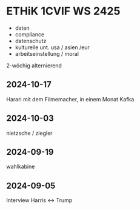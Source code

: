 # ETHiK 1CVIF WS 2425

- daten
- compliance
- datenschutz
- kulturelle unt. usa / asien /eur
- arbeitseinstellung / moral


2-wöchig alternierend

## 2024-10-17

Harari mit dem Filmemacher, in einem Monat Kafka

## 2024-10-03

nietzsche / ziegler

## 2024-09-19

wahlkabine

## 2024-09-05

Interview Harris <-> Trump
